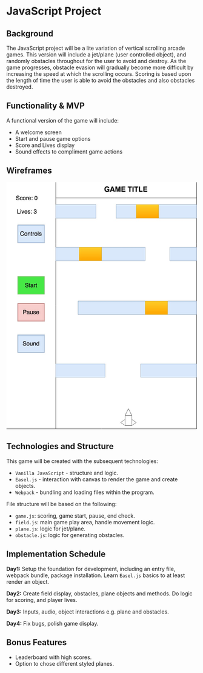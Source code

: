 # JavaScript Project

## Background
The JavaScript project will be a lite variation of vertical scrolling arcade games. This version will include a jet/plane (user controlled object), and randomly obstacles throughout for the user to avoid and destroy. As the game progresses, obstacle evasion will gradually become more difficult by increasing the speed at which the scrolling occurs. Scoring is based upon the length of time the user is able to avoid the obstacles and also obstacles destroyed.

## Functionality & MVP
A functional version of the game will include:
+ A welcome screen
+ Start and pause game options
+ Score and Lives display
+ Sound effects to compliment game actions

## Wireframes

![jsp_wireframe](./docs/jsp_wireframe.jpg)

## Technologies and Structure
This game will be created with the subsequent technologies:
+ `Vanilla JavaScript` - structure and logic.
+ `Easel.js` - interaction with canvas to render the game and create objects.
+ `Webpack` - bundling and loading files within the program.

File structure will be based on the following:
+ `game.js`: scoring, game start, pause, end check.
+ `field.js`: main game play area, handle movement logic.
+ `plane.js`: logic for jet/plane.
+ `obstacle.js`: logic for generating obstacles.

## Implementation Schedule
**Day1:** Setup the foundation for development, including an entry file, webpack bundle, package installation. Learn `Easel.js` basics to at least render an object.

**Day2:** Create field display, obstacles, plane objects and methods. Do logic for scoring, and player lives.

**Day3:** Inputs, audio, object interactions e.g. plane and obstacles.

**Day4:** Fix bugs, polish game display.

## Bonus Features
+ Leaderboard with high scores.
+ Option to chose different styled planes.
